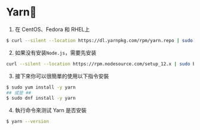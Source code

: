 # Yarn:hammer:

1. 在 CentOS、Fedora 和 RHEL上
```bash
$ curl --silent --location https://dl.yarnpkg.com/rpm/yarn.repo | sudo tee /etc/yum.repos.d/yarn.repo
```

2. 如果没有安装`Node.js`，需要先安装

```bash
curl --silent --location https://rpm.nodesource.com/setup_12.x | sudo bash -
```

3. 接下來你可以很簡單的使用以下指令安裝

```bash
$ sudo yum install -y yarn
## 或是 ##
$ sudo dnf install -y yarn
```

4. 執行命令來测试 Yarn 是否安裝

```bash
$ yarn --version
```
